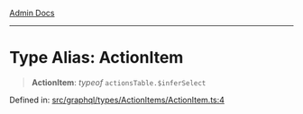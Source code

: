 [Admin Docs](/)

***

# Type Alias: ActionItem

> **ActionItem**: *typeof* `actionsTable.$inferSelect`

Defined in: [src/graphql/types/ActionItems/ActionItem.ts:4](https://github.com/NishantSinghhhhh/talawa-api/blob/69de67039e23da5433da6bf054785223c86c0ed1/src/graphql/types/ActionItems/ActionItem.ts#L4)
